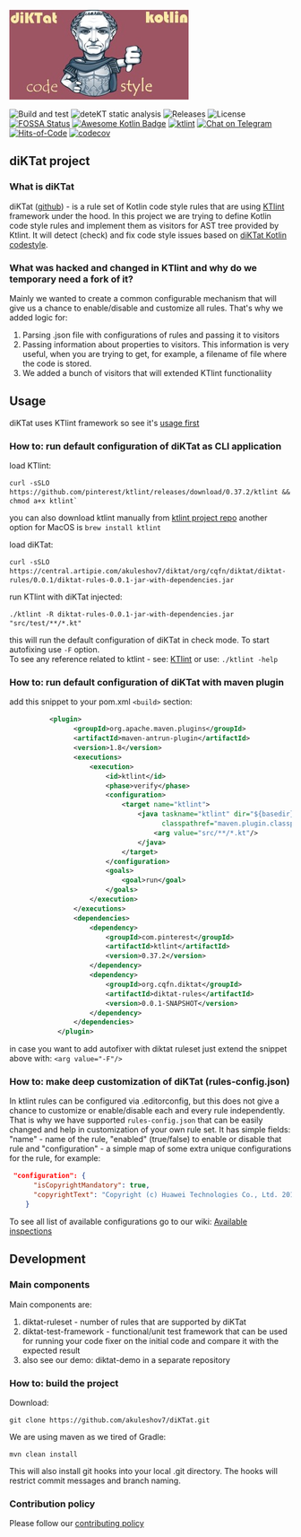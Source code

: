 ![diktat logo](diktat_small.jpg)


![Build and test](https://github.com/akuleshov7/diKTat/workflows/Build%20and%20test/badge.svg)
![deteKT static analysis](https://github.com/akuleshov7/diKTat/workflows/Run%20deteKT/badge.svg)
![Releases](https://img.shields.io/github/v/release/akuleshov7/diKTat)
![License](https://img.shields.io/github/license/akuleshov7/diKtat)
[![FOSSA Status](https://app.fossa.com/api/projects/git%2Bgithub.com%2Fakuleshov7%2FdiKTat.svg?type=shield)](https://app.fossa.com/projects/git%2Bgithub.com%2Fakuleshov7%2FdiKTat?ref=badge_shield)
[![Awesome Kotlin Badge](https://kotlin.link/awesome-kotlin.svg)](https://github.com/KotlinBy/awesome-kotlin)
[![ktlint](https://img.shields.io/badge/code%20style-%E2%9D%A4-FF4081.svg)](https://ktlint.github.io/)
[![Chat on Telegram](https://img.shields.io/badge/Chat%20on-Telegram-brightgreen.svg)](https://t.me/joinchat/AAAAAFDg-ipuZFGyBGPPeg)
[![Hits-of-Code](https://hitsofcode.com/github/akuleshov7/diktat)](https://hitsofcode.com/view/github/akuleshov7/diktat)
[![codecov](https://codecov.io/gh/akuleshov7/diKTat/branch/master/graph/badge.svg)](https://codecov.io/gh/akuleshov7/diKTat)

## diKTat project
### What is diKTat
diKTat ([github](https://github.com/akuleshov7/diKTat)) - is a rule set of Kotlin code style rules that are using [KTlint](https://ktlint.github.io/) framework under the hood.
In this project we are trying to define Kotlin code style rules and implement them as visitors for AST tree provided by Ktlint.
It will detect (check) and fix code style issues based on [diKTat Kotlin codestyle](https://github.com/akuleshov7/diKTat/wiki/diKTat-codestyle-guide).

### What was hacked and changed in KTlint and why do we temporary need a fork of it?
Mainly we wanted to create a common configurable mechanism that will give us a chance to enable/disable and customize all rules.
That's why we added logic for:
1) Parsing .json file with configurations of rules and passing it to visitors
2) Passing information about properties to visitors. This information is very useful, when you are trying to get, for example, a filename of file where the code is stored.
3) We added a bunch of visitors that will extended KTlint functionaliity

## Usage
diKTat uses KTlint framework so see it's [usage first](https://ktlint.github.io/)

### How to: run default configuration of diKTat as CLI application
load KTlint: 
```shell script
curl -sSLO https://github.com/pinterest/ktlint/releases/download/0.37.2/ktlint && chmod a+x ktlint`
```
you can also download ktlint manually from [ktlint project repo](https://github.com/pinterest/ktlint/releases)
another option for MacOS is `brew install ktlint`

load diKTat: 
```shell script
curl -sSLO https://central.artipie.com/akuleshov7/diktat/org/cqfn/diktat/diktat-rules/0.0.1/diktat-rules-0.0.1-jar-with-dependencies.jar
```

run KTlint with diKTat injected: 
```shell script
./ktlint -R diktat-rules-0.0.1-jar-with-dependencies.jar "src/test/**/*.kt"
```

this will run the default configuration of diKTat in check mode. To start autofixing use `-F` option. \
To see any reference related to ktlint - see: [KTlint](https://ktlint.github.io/) or use: 
`./ktlint -help`

### How to: run default configuration of diKTat with maven plugin
add this snippet to your pom.xml `<build>` section: 
```xml
          <plugin>
                <groupId>org.apache.maven.plugins</groupId>
                <artifactId>maven-antrun-plugin</artifactId>
                <version>1.8</version>
                <executions>
                    <execution>
                        <id>ktlint</id>
                        <phase>verify</phase>
                        <configuration>
                            <target name="ktlint">
                                <java taskname="ktlint" dir="${basedir}" fork="true" failonerror="true"
                                      classpathref="maven.plugin.classpath" classname="com.pinterest.ktlint.Main">
                                    <arg value="src/**/*.kt"/>
                                </java>
                            </target>
                        </configuration>
                        <goals>
                            <goal>run</goal>
                        </goals>
                    </execution>
                </executions>
                <dependencies>
                    <dependency>
                        <groupId>com.pinterest</groupId>
                        <artifactId>ktlint</artifactId>
                        <version>0.37.2</version>
                    </dependency>
                    <dependency>
                        <groupId>org.cqfn.diktat</groupId>
                        <artifactId>diktat-rules</artifactId>
                        <version>0.0.1-SNAPSHOT</version>
                    </dependency>
                </dependencies>
            </plugin>
```

in case you want to add autofixer with diktat ruleset just extend the snippet above with: `<arg value="-F"/>
`

### How to: make deep customization of diKTat (rules-config.json)
In ktlint rules can be configured via .editorconfig, but this does not give a chance to customize or enable/disable each and every rule independently.
That is why we have supported `rules-config.json` that can be easily changed and help in customization of your own rule set. 
It has simple fields: "name" - name of the rule, "enabled" (true/false) to enable or disable that rule and "configuration" - a simple map of some extra unique configurations for the rule, for example: 
```json
 "configuration": {
      "isCopyrightMandatory": true,
      "copyrightText": "Copyright (c) Huawei Technologies Co., Ltd. 2012-2020. All rights reserved."
    }
```

To see all list of available configurations go to our wiki: [Available inspections](https://github.com/akuleshov7/diKTat/wiki/Available-inspections-supported-in-diktat)

## Development
### Main components
Main components are:
1) diktat-ruleset - number of rules that are supported by diKTat
2) diktat-test-framework - functional/unit test framework that can be used for running your code fixer on the initial code and compare it with the expected result
3) also see our demo: diktat-demo in a separate repository

### How to: build the project
Download:
```shell script
git clone https://github.com/akuleshov7/diKTat.git
```

We are using maven as we tired of Gradle:
```shell script
mvn clean install
```

This will also install git hooks into your local .git directory. The hooks will restrict commit messages and branch naming.

### Contribution policy
Please follow our [contributing policy](https://github.com/akuleshov7/diKTat/wiki/Contributing-policy)

